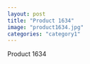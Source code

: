 ```yaml
---
layout: post
title: "Product 1634"
image: "product1634.jpg"
categories: "category1"
---
```

Product 1634
